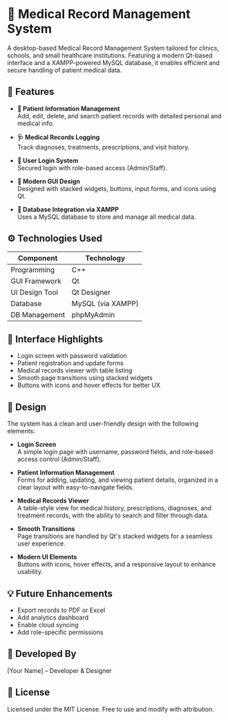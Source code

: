 # 🏥 Medical Record Management System

A desktop-based Medical Record Management System tailored for clinics, schools, and small healthcare institutions. Featuring a modern Qt-based interface and a XAMPP-powered MySQL database, it enables efficient and secure handling of patient medical data.

## 📌 Features

- **👤 Patient Information Management**  
  Add, edit, delete, and search patient records with detailed personal and medical info.

- **🩺 Medical Records Logging**  
  Track diagnoses, treatments, prescriptions, and visit history.

- **🔐 User Login System**  
  Secured login with role-based access (Admin/Staff).

- **🎨 Modern GUI Design**  
  Designed with stacked widgets, buttons, input forms, and icons using Qt.

- **💾 Database Integration via XAMPP**  
  Uses a MySQL database to store and manage all medical data.

## ⚙️ Technologies Used

| Component           | Technology        |
| ------------------- | ----------------- |
| Programming         | C++               |
| GUI Framework       | Qt                |
| UI Design Tool      | Qt Designer       |
| Database            | MySQL (via XAMPP) |
| DB Management       | phpMyAdmin        |

## 📸 Interface Highlights

- Login screen with password validation
- Patient registration and update forms
- Medical records viewer with table listing
- Smooth page transitions using stacked widgets
- Buttons with icons and hover effects for better UX

## 🎨 Design

The system has a clean and user-friendly design with the following elements:

- **Login Screen**  
  A simple login page with username, password fields, and role-based access control (Admin/Staff).

- **Patient Information Management**  
  Forms for adding, updating, and viewing patient details, organized in a clear layout with easy-to-navigate fields.

- **Medical Records Viewer**  
  A table-style view for medical history, prescriptions, diagnoses, and treatment records, with the ability to search and filter through data.

- **Smooth Transitions**  
  Page transitions are handled by Qt's stacked widgets for a seamless user experience. 

- **Modern UI Elements**  
  Buttons with icons, hover effects, and a responsive layout to enhance usability.

## 💡 Future Enhancements

- Export records to PDF or Excel
- Add analytics dashboard
- Enable cloud syncing
- Add role-specific permissions

## 👤 Developed By

[Your Name] – Developer & Designer

## 📄 License

Licensed under the MIT License. Free to use and modify with attribution.
